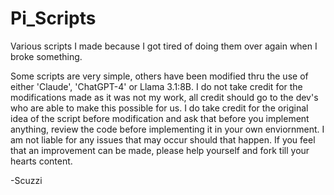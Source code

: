 # Pi_Scripts
Various scripts I made because I got tired of doing them over again when I broke something. 

Some scripts are very simple, others have been modified thru the use of either 'Claude', 'ChatGPT-4' or Llama 3.1:8B. I do not take credit for the modifications made as it was not my work, all credit should go to the dev's who are able to make this possible for us. I do take credit for the original idea of the script before modification and ask that before you implement anything, review the code before implementing it in your own enviornment. I am not liable for any issues that may occur should that happen. If you feel that an improvement can be made, please help yourself and fork till your hearts content. 


-Scuzzi
